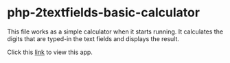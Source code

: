 # php-2textfields-basic-calculator
This file works as a simple calculator when it starts running. It calculates the digits that are typed-in the text fields and displays the result.


Click this [link](https://textfields-basic-calculator.herokuapp.com/) to view this app.
